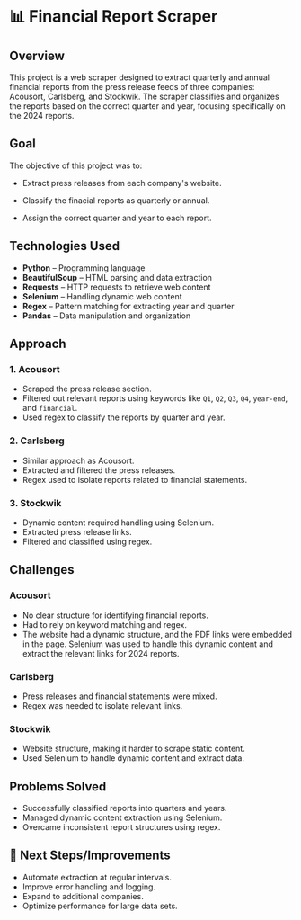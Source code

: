 # 📊 Financial Report Scraper

## Overview

This project is a web scraper designed to extract quarterly and annual financial reports from the press release feeds of three companies: Acousort, Carlsberg, and Stockwik. The scraper classifies and organizes the reports based on the correct quarter and year, focusing specifically on the 2024 reports.

## Goal
The objective of this project was to:

- Extract press releases from each company's website.

- Classify the finacial reports as quarterly or annual.

- Assign the correct quarter and year to each report.

## Technologies Used
- **Python** – Programming language
- **BeautifulSoup** – HTML parsing and data extraction
- **Requests** – HTTP requests to retrieve web content
- **Selenium** – Handling dynamic web content
- **Regex** – Pattern matching for extracting year and quarter
- **Pandas** – Data manipulation and organization

## Approach
### 1. **Acousort**
- Scraped the press release section.
- Filtered out relevant reports using keywords like `Q1`, `Q2`, `Q3`, `Q4`, `year-end`, and `financial`.
- Used regex to classify the reports by quarter and year.

### 2. **Carlsberg**
- Similar approach as Acousort.
- Extracted and filtered the press releases.
- Regex used to isolate reports related to financial statements.

### 3. **Stockwik**
- Dynamic content required handling using Selenium.
- Extracted press release links.
- Filtered and classified using regex.

## Challenges
###  **Acousort**
- No clear structure for identifying financial reports.
- Had to rely on keyword matching and regex.
- The website had a dynamic structure, and the PDF links were embedded in the page. Selenium was used to handle this dynamic content and extract the relevant links for 2024 reports.

### **Carlsberg**
- Press releases and financial statements were mixed.
- Regex was needed to isolate relevant links.

### **Stockwik**
- Website structure, making it harder to scrape static content.
- Used Selenium to handle dynamic content and extract data.

## Problems Solved
- Successfully classified reports into quarters and years.
- Managed dynamic content extraction using Selenium.
- Overcame inconsistent report structures using regex.

## 🏁 Next Steps/Improvements
- Automate extraction at regular intervals.
- Improve error handling and logging.
- Expand to additional companies.
- Optimize performance for large data sets.


